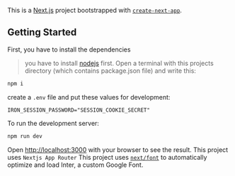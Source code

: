 This is a [Next.js](https://nextjs.org/) project bootstrapped with [`create-next-app`](https://github.com/vercel/next.js/tree/canary/packages/create-next-app).

## Getting Started

First, you have to install the dependencies
> you have to install [nodejs](https://nodejs.org/en) first.
Open a terminal with this projects directory (which contains package.json file) and write this:
```bash
npm i
```
create a `.env` file and put these values for development:
```env
IRON_SESSION_PASSWORD="SESSION_COOKIE_SECRET"
```
To run the development server:
```bash
npm run dev
```
Open [http://localhost:3000](http://localhost:3000) with your browser to see the result.
This project uses `Nextjs App Router`
This project uses [`next/font`](https://nextjs.org/docs/basic-features/font-optimization) to automatically optimize and load Inter, a custom Google Font.
